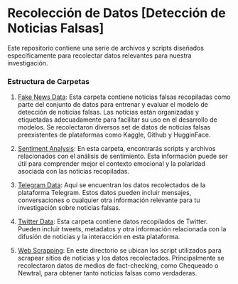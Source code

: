 # Recolección de Datos [Detección de Noticias Falsas]

Este repositorio contiene una serie de archivos y scripts diseñados específicamente para recolectar datos relevantes para nuestra investigación.

### Estructura de Carpetas
1. [Fake News Data](fake-news-data/):
Esta carpeta contiene noticias falsas recopiladas como parte del conjunto de datos para entrenar y evaluar el modelo de detección de noticias falsas. Las noticias están organizadas y etiquetadas adecuadamente para facilitar su uso en el desarrollo de modelos. Se recolectaron diversos set de datos de noticias falsas preexistentes de plataformas como Kaggle, Github y HugginFace.

2. [Sentiment Analysis](sentiment-analysis/):
En esta carpeta, encontrarás scripts y archivos relacionados con el análisis de sentimiento. Esta información puede ser útil para comprender mejor el contexto emocional y la polaridad asociada con las noticias recopiladas.

3. [Telegram Data](telegram-data/):
Aquí se encuentran los datos recolectados de la plataforma Telegram. Estos datos pueden incluir mensajes, conversaciones o cualquier otra información relevante para tu investigación sobre noticias falsas.

4. [Twitter Data](twitter-data/):
Esta carpeta contiene datos recopilados de Twitter. Pueden incluir tweets, metadatos y otra información relacionada con la difusión de noticias y la interacción en esta plataforma.

5. [Web Scrapping](web-scrapping/):
En este directorio se ubican los script utilizados para scrapear sitios de noticias y los datos recolectados. Principalmente se recolectaron datos de medios de fact-checking, como Chequeado o Newtral, para obtener tanto noticias falsas como verdaderas. 

